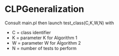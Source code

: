 # CLPGeneralization

Consult main.pl then launch test_class(C,K,W,N) with 
- C = class identifier
- K = parameter K for Algorithm 1
- W = parameter W for Algorithm 2
- N = number of tests to perform
